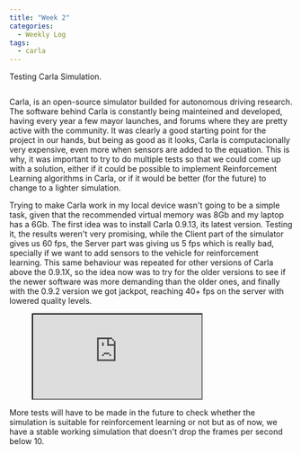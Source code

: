 ```yaml
---
title: "Week 2"
categories:
  - Weekly Log
tags:
  - carla
---
```


Testing Carla Simulation.

<figure style="width:70%" class="align-center">
  <img src="{{ site.url }}{{ site.baseurl }}/assets/images/carla.jpg" alt="">
</figure> 

Carla, is an open-source simulator builded for autonomous driving research. The software behind Carla is constantly being mainteined and developed, having every year a few mayor launches, and forums where they are pretty active with the community. It was clearly a good starting point for the project in our hands, but being as good as it looks, Carla is computacionally very expensive, even more when sensors are added to the equation. This is why, it was important to try to do multiple tests so that we could come up with a solution, either if it could be possible to implement Reinforcement Learning algorithms in Carla, or if it would be better (for the future) to change to a lighter simulation.

Trying to make Carla work in my local device wasn't going to be a simple task, given that the recommended virtual memory was 8Gb and my laptop has a 6Gb. The first idea was to install Carla 0.9.13, its latest version. Testing it, the results weren't very promising, while the Client part of the simulator gives us 60 fps, the Server part was giving us 5 fps which is really bad, specially if we want to add sensors to the vehicle for reinforcement learning. This same behaviour was repeated for other versions of Carla above the 0.9.1X, so the idea now was to try for the older versions to see if the newer software was more demanding than the older ones, and finally with the 0.9.2 version we got jackpot, reaching 40+ fps on the server with lowered quality levels.

<figure class="align-center">
    <a href=""><iframe src="https://www.youtube.com/embed/-b8DpSdlsko"></iframe></a>
</figure>

More tests will have to be made in the future to check whether the simulation is suitable for reinforcement learning or not but as of now, we have a stable working simulation that doesn't drop the frames per second below 10.